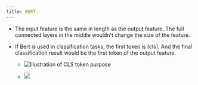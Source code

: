 ```yaml
---
title: BERT
---
```


- The input feature is the same in length as the output feature. The full connected layers in the middle wouldn't change the size of the feature.

- If Bert is used in classification tasks, the first token is [cls]. And the final classification result would be the first token of the output feature.
	 - ![Illustration of CLS token purpose](https://drive.google.com/uc?export=view&id=1ck4mvGkznVJfW3hv6GUqcdGepVTOx7HE)

	 - ![](https://drive.google.com/uc?export=view&id=1cb5xeqLu_5vPOgs3eRnail2Y00Fl2pCo)
